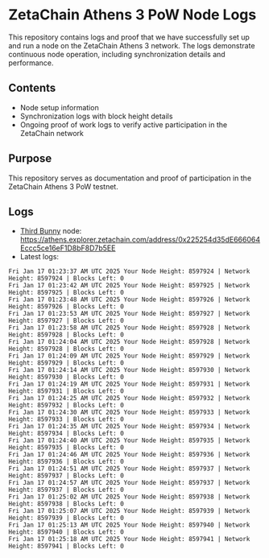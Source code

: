 # ZetaChain Athens 3 PoW Node Logs
This repository contains logs and proof that we have successfully set up and run a node on the ZetaChain Athens 3 network. The logs demonstrate continuous node operation, including synchronization details and performance.

## Contents
- Node setup information
- Synchronization logs with block height details
- Ongoing proof of work logs to verify active participation in the ZetaChain network

## Purpose
This repository serves as documentation and proof of participation in the ZetaChain Athens 3 PoW testnet.

## Logs

- [Third Bunny](https://thirdbunny.xyz/) node: https://athens.explorer.zetachain.com/address/0x225254d35dE666064Eccc5ce16eF1D8bF8D7b5EE
- Latest logs:
```
Fri Jan 17 01:23:37 AM UTC 2025 Your Node Height: 8597924 | Network Height: 8597924 | Blocks Left: 0
Fri Jan 17 01:23:42 AM UTC 2025 Your Node Height: 8597925 | Network Height: 8597925 | Blocks Left: 0
Fri Jan 17 01:23:48 AM UTC 2025 Your Node Height: 8597926 | Network Height: 8597926 | Blocks Left: 0
Fri Jan 17 01:23:53 AM UTC 2025 Your Node Height: 8597927 | Network Height: 8597927 | Blocks Left: 0
Fri Jan 17 01:23:58 AM UTC 2025 Your Node Height: 8597928 | Network Height: 8597928 | Blocks Left: 0
Fri Jan 17 01:24:04 AM UTC 2025 Your Node Height: 8597928 | Network Height: 8597928 | Blocks Left: 0
Fri Jan 17 01:24:09 AM UTC 2025 Your Node Height: 8597929 | Network Height: 8597929 | Blocks Left: 0
Fri Jan 17 01:24:14 AM UTC 2025 Your Node Height: 8597930 | Network Height: 8597930 | Blocks Left: 0
Fri Jan 17 01:24:19 AM UTC 2025 Your Node Height: 8597931 | Network Height: 8597931 | Blocks Left: 0
Fri Jan 17 01:24:25 AM UTC 2025 Your Node Height: 8597932 | Network Height: 8597932 | Blocks Left: 0
Fri Jan 17 01:24:30 AM UTC 2025 Your Node Height: 8597933 | Network Height: 8597933 | Blocks Left: 0
Fri Jan 17 01:24:35 AM UTC 2025 Your Node Height: 8597934 | Network Height: 8597934 | Blocks Left: 0
Fri Jan 17 01:24:40 AM UTC 2025 Your Node Height: 8597935 | Network Height: 8597935 | Blocks Left: 0
Fri Jan 17 01:24:46 AM UTC 2025 Your Node Height: 8597936 | Network Height: 8597936 | Blocks Left: 0
Fri Jan 17 01:24:51 AM UTC 2025 Your Node Height: 8597937 | Network Height: 8597937 | Blocks Left: 0
Fri Jan 17 01:24:57 AM UTC 2025 Your Node Height: 8597937 | Network Height: 8597937 | Blocks Left: 0
Fri Jan 17 01:25:02 AM UTC 2025 Your Node Height: 8597938 | Network Height: 8597938 | Blocks Left: 0
Fri Jan 17 01:25:07 AM UTC 2025 Your Node Height: 8597939 | Network Height: 8597939 | Blocks Left: 0
Fri Jan 17 01:25:13 AM UTC 2025 Your Node Height: 8597940 | Network Height: 8597940 | Blocks Left: 0
Fri Jan 17 01:25:18 AM UTC 2025 Your Node Height: 8597941 | Network Height: 8597941 | Blocks Left: 0
```
